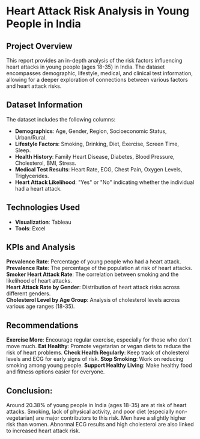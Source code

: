 # Heart Attack Risk Analysis in Young People in India

## Project Overview
This report provides an in-depth analysis of the risk factors influencing heart attacks in young people (ages 18-35) in India. The dataset encompasses demographic, lifestyle, medical, and clinical test information, allowing for a deeper exploration of connections between various factors and heart attack risks.

## Dataset Information

The dataset includes the following columns:

- **Demographics**: Age, Gender, Region, Socioeconomic Status, Urban/Rural.
- **Lifestyle Factors**: Smoking, Drinking, Diet, Exercise, Screen Time, Sleep.
- **Health History**: Family Heart Disease, Diabetes, Blood Pressure, Cholesterol, BMI, Stress.
- **Medical Test Results**: Heart Rate, ECG, Chest Pain, Oxygen Levels, Triglycerides.
- **Heart Attack Likelihood**: "Yes" or "No" indicating whether the individual had a heart attack.

## Technologies Used
- **Visualization**: Tableau
- **Tools**: Excel

## KPIs and Analysis
**Prevalence Rate**: Percentage of young people who had a heart attack.<br>
**Prevalence Rate**: The percentage of the population at risk of heart attacks.<br>
**Smoker Heart Attack Rate**: The correlation between smoking and the likelihood of heart attacks.<br>
**Heart Attack Rate by Gender**: Distribution of heart attack risks across different genders.<br>
**Cholesterol Level by Age Group**: Analysis of cholesterol levels across various age ranges (18-35).<br>

## Recommendations
**Exercise More**: Encourage regular exercise, especially for those who don't move much.
**Eat Healthy**: Promote vegetarian or vegan diets to reduce the risk of heart problems.
**Check Health Regularly**: Keep track of cholesterol levels and ECG for early signs of risk.
**Stop Smoking**: Work on reducing smoking among young people.
**Support Healthy Living**: Make healthy food and fitness options easier for everyone.

## Conclusion:
Around 20.38% of young people in India (ages 18-35) are at risk of heart attacks. Smoking, lack of physical activity, and poor diet (especially non-vegetarian) are major contributors to this risk. Men have a slightly higher risk than women. Abnormal ECG results and high cholesterol are also linked to increased heart attack risk.
